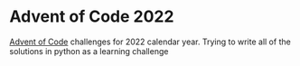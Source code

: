 # Advent of Code 2022

[Advent of Code](https://adventofcode.com/) challenges for 2022 calendar year. Trying to write all of the solutions in python as a learning challenge
